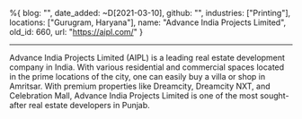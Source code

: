 %{
  blog: "",
  date_added: ~D[2021-03-10],
  github: "",
  industries: ["Printing"],
  locations: ["Gurugram, Haryana"],
  name: "Advance India Projects Limited",
  old_id: 660,
  url: "https://aipl.com/"
}

---

Advance India Projects Limited (AIPL) is a leading real estate development company in India. With various residential and commercial spaces located in the prime locations of the city, one can easily buy a villa or shop in Amritsar. With premium properties like Dreamcity, Dreamcity NXT, and Celebration Mall, Advance India Projects Limited is one of the most sought-after real estate developers in Punjab.
